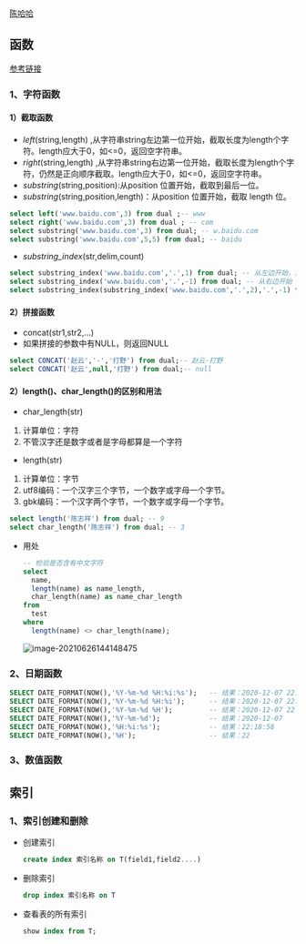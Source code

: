 



[陈哈哈](https://chensj.blog.csdn.net/article/details/107786761)



## 函数

[参考链接](http://c.biancheng.net/mysql/function/)

### 1、字符函数

#### 1）截取函数

- *left*(string,length) ,从字符串string左边第一位开始，截取长度为length个字符。length应大于0，如<=0，返回空字符串。
- *right*(string,length) ,从字符串string右边第一位开始，截取长度为length个字符，仍然是正向顺序截取。length应大于0，如<=0，返回空字符串。
- *substring*(string,position):从position 位置开始，截取到最后一位。
- *substring*(string,position,length)：从position 位置开始，截取 length 位。

```sql
select left('www.baidu.com',3) from dual ;-- www
select right('www.baidu.com',3) from dual ; -- com
select substring('www.baidu.com',3) from dual; -- w.baidu.com
select substring('www.baidu.com',5,5) from dual; -- baidu
```

- *substring_index*(str,delim,count)

```sql
select substring_index('www.baidu.com','.',1) from dual; -- 从左边开始，第一次出现 . 号之前的字符串 【www】
select substring_index('www.baidu.com','.',-1) from dual; -- 从右边开始 第一次出现 . 号之后的字符串  【com】
select substring_index(substring_index('www.baidu.com','.',2),'.',-1) from dual; -- 获取中间字符串  【baidu】
```

#### 2）拼接函数

- concat(str1,str2,…)
- 如果拼接的参数中有NULL，则返回NULL

```sql
select CONCAT('赵云','-','打野') from dual;-- 赵云-打野
select CONCAT('赵云',null,'打野') from dual;-- null 
```

#### 2）length()、char_length()的区别和用法

- char_length(str)

1. 计算单位：字符
2. 不管汉字还是数字或者是字母都算是一个字符

- length(str)

1. 计算单位：字节
2. utf8编码：一个汉字三个字节，一个数字或字母一个字节。
3. gbk编码：一个汉字两个字节，一个数字或字母一个字节。

```sql
select length('陈志祥') from dual; -- 9
select char_length('陈志祥') from dual; -- 3
```

- 用处

  ```sql
  -- 检验是否含有中文字符
  select
  	name,
  	length(name) as name_length,
  	char_length(name) as name_char_length
  from
  	test
  where
  	length(name) <> char_length(name);
  ```

  ![image-20210626144148475](https://gitee.com/ZXiangC/picture/raw/master/imgs/image-20210626144148475.png)

### 2、日期函数

```sql
SELECT DATE_FORMAT(NOW(),'%Y-%m-%d %H:%i:%s');   -- 结果：2020-12-07 22:18:58
SELECT DATE_FORMAT(NOW(),'%Y-%m-%d %H:%i');      -- 结果：2020-12-07 22:18
SELECT DATE_FORMAT(NOW(),'%Y-%m-%d %H');         -- 结果：2020-12-07 22
SELECT DATE_FORMAT(NOW(),'%Y-%m-%d');            -- 结果：2020-12-07
SELECT DATE_FORMAT(NOW(),'%H:%i:%s');            -- 结果：22:18:58
SELECT DATE_FORMAT(NOW(),'%H');                  -- 结果：22
```

### 3、数值函数



## 索引

### 1、索引创建和删除

- 创建索引

  ```sql
  create index 索引名称 on T(field1,field2....)
  ```

- 删除索引

  ```sql
  drop index 索引名称 on T
  ```

- 查看表的所有索引

  ```sql
  show index from T;
  ```

